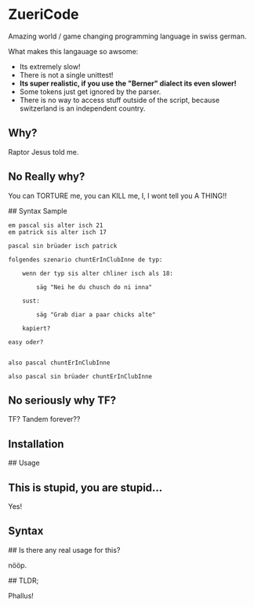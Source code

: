 # ZueriCode

Amazing world / game changing programming language in swiss german.

What makes this langauage so awsome:

 * Its extremely slow!
 * There is not a single unittest!
 * __Its super realistic, if you use the "Berner" dialect its even slower!__
 * Some tokens just get ignored by the parser.
 * There is no way to access stuff outside of the script, because switzerland is an independent country.


## Why?

Raptor Jesus told me.

## No Really why?

You can TORTURE me, you can KILL me, I, I wont tell you A THING!!

## Syntax Sample

```
em pascal sis alter isch 21
em patrick sis alter isch 17

pascal sin brüader isch patrick

folgendes szenario chuntErInClubInne de typ:

	wenn der typ sis alter chliner isch als 18:
		
		säg "Nei he du chusch do ni inna"

	sust:

	    säg "Grab diar a paar chicks alte"

	kapiert?

easy oder?


also pascal chuntErInClubInne

also pascal sin brüader chuntErInClubInne
```

## No seriously why TF?

TF? Tandem forever??

## Installation

## Usage

## This is stupid, you are stupid...

Yes!

## Syntax

## Is there any real usage for this?

nööp.

## TLDR;

Phallus!